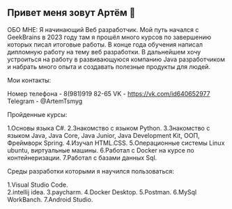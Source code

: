 ## Привет меня зовут Артём 👋

 ОБО МНЕ:
Я начинающий Веб разработчик. Мой путь начался с GeekBrains в 2023 году 
там я прошёл много курсов по завершению которых писал итоговые работы.
В конце года обучения написал дипломную работу на тему веб разработки.
В дальнейшем хочу устроиться на работу в развивающуюся компанию Java разработчиком и 
набрать много опыта и создавать полезные продукты для людей.

Мои контакты:

Номер телефона - 8(981)919 82-65
VK - https://vk.com/id640652977
Telegram - @ArtemTsmyg

Пройденные курсы: 

1.Основы языка C#.
2.Знакомство с языком Python.
3.Знакомство с языком Java, Java Core, Java Junior, 
Java Development Kit, ООП, Фреймворк Spring.
4.Изучал HTML.CSS.
5.Операционные системы Linux ubuntu, виртуальные машины.
6.Работал с Docker на курсе по контейнеризации.
7.Работал с базами данных Sql.

Среды разработки которыми я научился пользоваться:

1.Visual Studio Code.    
2.intellij idea.
3.paycharm.
4.Docker Desktop.
5.Postman.
6.MySql WorkBanch.
7.Android Studio.

